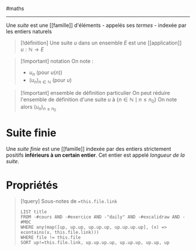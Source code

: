 #maths

----
Une _suite_ est une [[famille]] d'éléments - appelés ses _termes_ - indexée par les entiers naturels

> [!définition]
> Une suite $u$ dans un ensemble $E$ est une [[application]] $u: \mathbb{N} \to E$

> [!important] notation
> On note :
>  - $u_{n}$ (pour $u(n)$)
>  - $(u_n)_{n \in \mathbb{N}}$ (pour $u$)

> [!important] ensemble de définition particulier
> On peut réduire l'ensemble de définition d'une suite $u$ à $\left\{ n \in \mathbb{N} \mid n \leq n_{0} \right\}$
> On note alors $(u_{n})_{n \leq n_{0}}$

# Suite finie
Une _suite finie_ est une [[famille]] indexée par des entiers strictement positifs **inférieurs à un certain entier**. Cet entier est appelé _longueur de la suite_.

# Propriétés

> [!query] Sous-notes de `=this.file.link`
> ```dataview
> LIST title
> FROM -#cours AND -#exercice AND -"daily" AND -#excalidraw AND -#MOC
> WHERE any(map([up, up.up, up.up.up, up.up.up.up], (x) => econtains(x, this.file.link)))
> WHERE file != this.file
> SORT up!=this.file.link, up.up.up.up, up.up.up, up.up, up
> ```